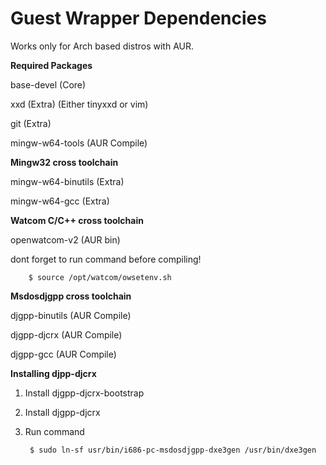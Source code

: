 # Guest Wrapper Dependencies
Works only for Arch based distros with AUR.

**Required Packages**

base-devel (Core)

xxd (Extra) (Either tinyxxd or vim)

git (Extra)

mingw-w64-tools (AUR Compile)

**Mingw32 cross toolchain**

mingw-w64-binutils (Extra)

mingw-w64-gcc (Extra)

**Watcom C/C++ cross toolchain**

openwatcom-v2 (AUR bin)

dont forget to run command before compiling!

        $ source /opt/watcom/owsetenv.sh

**Msdosdjgpp cross toolchain**

djgpp-binutils (AUR Compile)

djgpp-djcrx (AUR Compile)

djgpp-gcc (AUR Compile)

**Installing djpp-djcrx**
1. Install djgpp-djcrx-bootstrap
2. Install djgpp-djcrx
3. Run command

        $ sudo ln-sf usr/bin/i686-pc-msdosdjgpp-dxe3gen /usr/bin/dxe3gen
